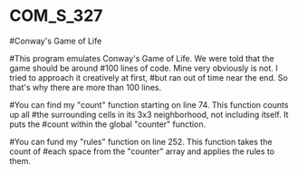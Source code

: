 # COM_S_327
#Conway's Game of Life

#This program emulates Conway's Game of Life. We were told that the game should be around
#100 lines of code. Mine very obviously is not. I tried to approach it creatively at first,
#but ran out of time near the end. So that's why there are more than 100 lines.

#You can find my "count" function starting on line 74. This function counts up all
#the surrounding cells in its 3x3 neighborhood, not including itself. It puts the
#count within the global "counter" function.

#You can fund my "rules" function on line 252. This function takes the count of
#each space from the "counter" array and applies the rules to them. 
